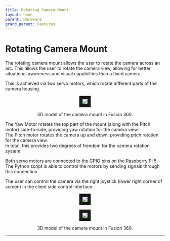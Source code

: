 ```yaml
---
title: Rotating Camera Mount
layout: home
parent: Hardware
grand_parent: Features
---
```

# Rotating Camera Mount

The rotating camera mount allows the user to rotate the camera across an arc. This allows the user to rotate the camera view, allowing for better situational awareness and visual capabilities than a fixed camera.  

This is achieved via two servo motors, which rotate different parts of the camera housing.  
  
<p align="center">
<img src="https://github.com/user-attachments/assets/c36c8585-dcb1-4d7e-b622-c5144273ea22" border="10"/>  
</p>
<p align="center">
3D model of the camera mount in Fusion 360.  
</p>
  
The Yaw Motor rotates the top part of the mount (along with the Pitch motor) side-to-side, providing yaw rotation for the camera view.   
The Pitch motor rotates the camera up and down, providing pitch rotation for the camera view.   
In total, this provides two degrees of freedom for the camera rotation system.   
  
Both servo motors are connected to the GPIO pins on the Raspberry Pi 5. The Python script is able to control the motors by sending signals through this connection.  

The user can control the camera via the right joystick (lower right corner of screen) in the client side control interface.  

<p align="center">
<img src="https://github.com/user-attachments/assets/2573fc3f-3f18-43fe-aa63-a6b1a400a892" border="10"/>  
</p>
<p align="center">
<img src="https://github.com/user-attachments/assets/24aa5293-2328-4e97-b0d2-59e99e271049" border="10"/>  
</p>
<p align="center">
3D model of the camera mount in Fusion 360.  
</p>


----

[Just the Docs]: https://just-the-docs.github.io/just-the-docs/
[GitHub Pages]: https://docs.github.com/en/pages
[README]: https://github.com/just-the-docs/just-the-docs-template/blob/main/README.md
[Jekyll]: https://jekyllrb.com
[GitHub Pages / Actions workflow]: https://github.blog/changelog/2022-07-27-github-pages-custom-github-actions-workflows-beta/
[use this template]: https://github.com/just-the-docs/just-the-docs-template/generate
